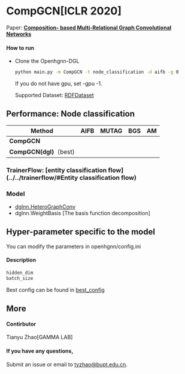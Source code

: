 # CompGCN[ICLR 2020]

Paper: [**Composition- based Multi-Relational Graph Convolutional Networks**](https://arxiv.org/abs/1911.03082)

#### How to run

- Clone the Openhgnn-DGL

  ```bash
  python main.py -m CompGCN -t node_classification -d aifb -g 0
  ```

  If you do not have gpu, set -gpu -1.

  Supported Dataset: [RDFDataset](../../dataset/#RDF_NodeCLassification)



## Performance: Node classification

| Method                  | AIFB | MUTAG | BGS  | AM   |
| ----------------------- | ---- | ----- | ---- | ---- |
| **CompGCN**             |      |       |      |      |
| **CompGCN(dgl)**（best) |      |       |      |      |

### TrainerFlow: [entity classification flow](../../trainerflow/#Entity classification flow)

### Model

- [dglnn.HeteroGraphConv](https://docs.dgl.ai/en/latest/api/python/nn.pytorch.html#heterographconv) 
- dglnn.WeightBasis [The basis function decomposition]

## Hyper-parameter specific to the model

You can modify the parameters in openhgnn/config.ini

#### Description

```python
hidden_dim
batch_size
```

Best config can be found in [best_config](../../utils/best_config.py)

## More

#### Contirbutor

Tianyu Zhao[GAMMA LAB]

#### If you have any questions,

Submit an issue or email to [tyzhao@bupt.edu.cn](mailto:tyzhao@bupt.edu.cn).